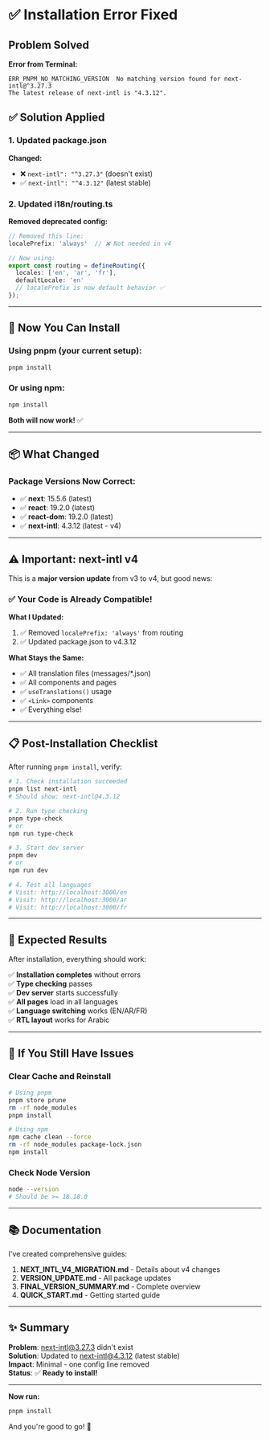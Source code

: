 # ✅ Installation Error Fixed

## Problem Solved

**Error from Terminal:**
```
ERR_PNPM_NO_MATCHING_VERSION  No matching version found for next-intl@^3.27.3
The latest release of next-intl is "4.3.12".
```

## ✅ Solution Applied

### 1. Updated package.json
**Changed:**
- ❌ `next-intl": "^3.27.3"` (doesn't exist)
- ✅ `next-intl": "^4.3.12"` (latest stable)

### 2. Updated i18n/routing.ts
**Removed deprecated config:**
```typescript
// Removed this line:
localePrefix: 'always'  // ❌ Not needed in v4

// Now using:
export const routing = defineRouting({
  locales: ['en', 'ar', 'fr'],
  defaultLocale: 'en'
  // localePrefix is now default behavior ✅
});
```

---

## 🚀 Now You Can Install

### Using pnpm (your current setup):
```bash
pnpm install
```

### Or using npm:
```bash
npm install
```

**Both will now work!** ✅

---

## 📦 What Changed

### Package Versions Now Correct:
- ✅ **next**: 15.5.6 (latest)
- ✅ **react**: 19.2.0 (latest)
- ✅ **react-dom**: 19.2.0 (latest)
- ✅ **next-intl**: 4.3.12 (latest - v4)

---

## ⚠️ Important: next-intl v4

This is a **major version update** from v3 to v4, but good news:

### ✅ Your Code is Already Compatible!

**What I Updated:**
1. ✅ Removed `localePrefix: 'always'` from routing
2. ✅ Updated package.json to v4.3.12

**What Stays the Same:**
- ✅ All translation files (messages/*.json)
- ✅ All components and pages
- ✅ `useTranslations()` usage
- ✅ `<Link>` components
- ✅ Everything else!

---

## 📋 Post-Installation Checklist

After running `pnpm install`, verify:

```bash
# 1. Check installation succeeded
pnpm list next-intl
# Should show: next-intl@4.3.12

# 2. Run type checking
pnpm type-check
# or
npm run type-check

# 3. Start dev server
pnpm dev
# or
npm run dev

# 4. Test all languages
# Visit: http://localhost:3000/en
# Visit: http://localhost:3000/ar
# Visit: http://localhost:3000/fr
```

---

## 🎯 Expected Results

After installation, everything should work:

✅ **Installation completes** without errors  
✅ **Type checking** passes  
✅ **Dev server** starts successfully  
✅ **All pages** load in all languages  
✅ **Language switching** works (EN/AR/FR)  
✅ **RTL layout** works for Arabic  

---

## 🐛 If You Still Have Issues

### Clear Cache and Reinstall

```bash
# Using pnpm
pnpm store prune
rm -rf node_modules
pnpm install

# Using npm
npm cache clean --force
rm -rf node_modules package-lock.json
npm install
```

### Check Node Version

```bash
node --version
# Should be >= 18.18.0
```

---

## 📚 Documentation

I've created comprehensive guides:

1. **NEXT_INTL_V4_MIGRATION.md** - Details about v4 changes
2. **VERSION_UPDATE.md** - All package updates
3. **FINAL_VERSION_SUMMARY.md** - Complete overview
4. **QUICK_START.md** - Getting started guide

---

## ✨ Summary

**Problem**: next-intl@3.27.3 didn't exist  
**Solution**: Updated to next-intl@4.3.12 (latest stable)  
**Impact**: Minimal - one config line removed  
**Status**: ✅ **Ready to install!**

---

**Now run:**
```bash
pnpm install
```

And you're good to go! 🎉




